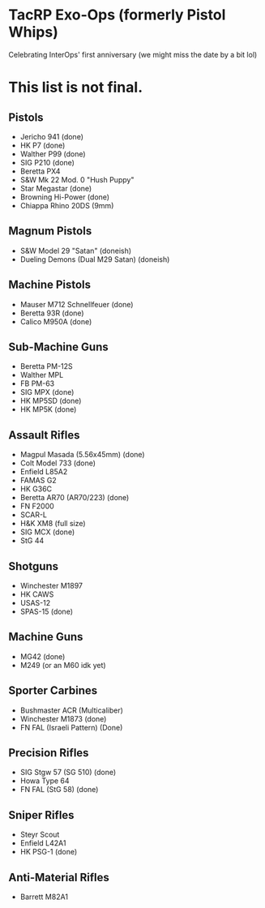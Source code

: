 # TacRP Exo-Ops (formerly Pistol Whips)

Celebrating InterOps' first anniversary (we might miss the date by a bit lol)

# This list is not final.
## Pistols
- Jericho 941 (done)
- HK P7 (done)
- Walther P99 (done)
- SIG P210 (done)
- Beretta PX4
- S&W Mk 22 Mod. 0 "Hush Puppy"
- Star Megastar (done)
- Browning Hi-Power (done)
- Chiappa Rhino 20DS (9mm)

## Magnum Pistols
- S&W Model 29 "Satan" (doneish)
- Dueling Demons (Dual M29 Satan) (doneish)

## Machine Pistols
- Mauser M712 Schnellfeuer (done)
- Beretta 93R (done)
- Calico M950A (done)

## Sub-Machine Guns
- Beretta PM-12S
- Walther MPL
- FB PM-63
- SIG MPX (done)
- HK MP5SD (done)
- HK MP5K (done)

## Assault Rifles
- Magpul Masada (5.56x45mm) (done)
- Colt Model 733 (done)
- Enfield L85A2
- FAMAS G2
- HK G36C
- Beretta AR70 (AR70/223) (done)
- FN F2000
- SCAR-L
- H&K XM8 (full size)
- SIG MCX (done)
- StG 44

## Shotguns
- Winchester M1897
- HK CAWS
- USAS-12
- SPAS-15 (done)

## Machine Guns
- MG42 (done)
- M249 (or an M60 idk yet)

## Sporter Carbines
- Bushmaster ACR (Multicaliber)
- Winchester M1873 (done)
- FN FAL (Israeli Pattern) (Done)

## Precision Rifles
- SIG Stgw 57 (SG 510) (done)
- Howa Type 64
- FN FAL (StG 58) (done)

## Sniper Rifles
- Steyr Scout
- Enfield L42A1
- HK PSG-1 (done)

## Anti-Material Rifles
- Barrett M82A1
